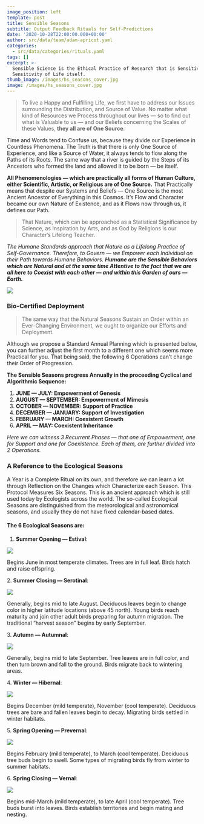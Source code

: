 ```yaml
---
image_position: left
template: post
title: Sensible Seasons
subtitle: Output Feedback Rituals for Self-Predictions
date: '2020-10-28T22:00:00.000+00:00'
author: src/data/team/adam-apricot.yaml
categories:
  - src/data/categories/rituals.yaml
tags: []
excerpt: >-
  Sensible Science is the Ethical Practice of Research that is Sensitive to the
  Sensitivity of Life itself.
thumb_image: /images/hs_seasons_cover.jpg
image: /images/hs_seasons_cover.jpg
---
```

> To live a Happy and Fulfilling Life, we first have to address our Issues surrounding the Distribution, and Source of Value. No matter what kind of Resources we Process throughout our lives — so to find out what is Valuable to us — and our Beliefs concerning the Scales of these Values, **they all are of One Source**.

Time and Words tend to Confuse us, because they divide our Experience in Countless Phenomena. The Truth is that there is only One Source of Experience, and like a Source of Water, it always tends to flow along the Paths of its Roots. The same way that a river is guided by the Steps of its Ancestors who formed the land and allowed it to be born — be itself.

**All Phenomenologies — which are practically all forms of Human Culture, either Scientific, Artistic, or Religious are of One Source.** That Practically means that despite our Systems and Beliefs — One Source is the most Ancient Ancestor of Everything in this Cosmos. It’s Flow and Character became our own Nature of Existence, and as it Flows now through us, it defines our Path.

> That Nature, which can be approached as a Statistical Significance by Science, as Inspiration by Arts, and as God by Religions is our Character’s Lifelong Teacher.

_The Humane Standards approach that Nature as a Lifelong Practice of Self-Governance. Therefore, to Govern — we Empower each Individual on their Path towards Humane Behaviors. **Humane are the Sensible Behaviors which are Natural and at the same time Attentive to the fact that we are all here to Coexist with each other — and within this Garden of ours — Earth.**_

![](https://cdn-images-1.medium.com/max/906/1*gfPX9IyYTMTeBuxYYD4e9w.png)

### Bio-Certified Deployment

> The same way that the Natural Seasons Sustain an Order within an Ever-Changing Environment, we ought to organize our Efforts and Deployment.

Although we propose a Standard Annual Planning which is presented below, you can further adjust the first month to a different one which seems more Practical for you. That being said, the following 6 Operations can’t change their Order of Progression.

**The Sensible Seasons progress Annually in the proceeding Cyclical and Algorithmic Sequence:**

1. **JUNE — JULY: Empowerment of Genesis**
2. **AUGUST — SEPTEMBER: Empowerment of Mimesis**
3. **OCTOBER — NOVEMBER: Support of Practice**
4. **DECEMBER — JANUARY: Support of Investigation**
5. **FEBRUARY — MARCH: Coexistent Growth**
6. **APRIL — MAY: Coexistent Inheritance**

_Here we can witness 3 Recurrent Phases — that one of Empowerment, one for Support and one for Coexistence. Each of them, are further divided into 2 Operations._

### A Reference to the Ecological Seasons

A Year is a Complete Ritual on its own, and therefore we can learn a lot through Reflection on the Changes which Characterize each Season. This Protocol Measures Six Seasons. This is an ancient approach which is still used today by Ecologists across the world. The so-called Ecological Seasons are distinguished from the meteorological and astronomical seasons, and usually they do not have fixed calendar-based dates.

#### **The 6 Ecological Seasons are:**

1. **Summer Opening — Estival**:

![](https://cdn-images-1.medium.com/max/679/1*g8u5dpiVWrtGVeCRez_JMw.png)

Begins June in most temperate climates. Trees are in full leaf. Birds hatch and raise offspring.

2\. **Summer Closing — Serotinal**:

![](https://cdn-images-1.medium.com/max/679/1*vToPGixCvS2bpE2z_2Xubw.png)

Generally, begins mid to late August. Deciduous leaves begin to change color in higher latitude locations (above 45 north). Young birds reach maturity and join other adult birds preparing for autumn migration. The traditional “harvest season” begins by early September.

3\. **Autumn — Autumnal**:

![](https://cdn-images-1.medium.com/max/679/1*Q0J2F1ZYB2Plx1bIMaOCMQ.png)

Generally, begins mid to late September. Tree leaves are in full color, and then turn brown and fall to the ground. Birds migrate back to wintering areas.

4\. **Winter — Hibernal**:

![](https://cdn-images-1.medium.com/max/679/1*YUftb9V12qjEq5ng5zqAeg.png)

Begins December (mild temperate), November (cool temperate). Deciduous trees are bare and fallen leaves begin to decay. Migrating birds settled in winter habitats.

5\. **Spring Opening — Prevernal**:

![](https://cdn-images-1.medium.com/max/679/1*uyg6CLA-djrwJWS4YbJ1ow.png)

Begins February (mild temperate), to March (cool temperate). Deciduous tree buds begin to swell. Some types of migrating birds fly from winter to summer habitats.

6\. **Spring Closing — Vernal**:

![](https://cdn-images-1.medium.com/max/679/1*hKociPTIhWemVmiDrHuKlQ.png)

Begins mid-March (mild temperate), to late April (cool temperate). Tree buds burst into leaves. Birds establish territories and begin mating and nesting.